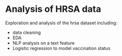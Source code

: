 # Analysis of HRSA data

Exploration and analysis of the hrsa dataset including:
- data cleaning
- EDA
- NLP analysis on a text feature
- Logistic regression to model vaccination status
